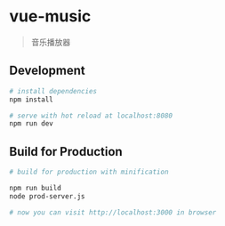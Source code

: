 # vue-music

> 音乐播放器

## Development

``` bash
# install dependencies
npm install

# serve with hot reload at localhost:8080
npm run dev

```

## Build for Production

``` bash
# build for production with minification

npm run build
node prod-server.js

# now you can visit http://localhost:3000 in browser
```

